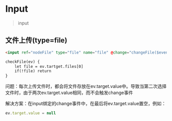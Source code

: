 # Input 
> input

## 文件上传(type=file)
```html
<input ref="nodeFile" type="file" name="file" @change="changeFile($event)" />

checkFile(ev) {
    let file = ev.tartget.files[0]
    if(!file) return
}
```
问题：每次上传文件时，都会将文件存放在ev.target.value中。导致当第二次选择文件时，由于两次ev.target.value相同，而不会触发change事件

解决方案：在input绑定的change事件中，在最后将ev.target.value置空，例如：
```js
ev.target.value = null
```